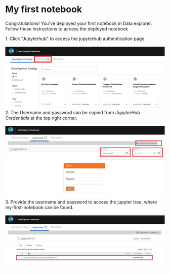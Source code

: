 
# My first notebook

<p>Congratulations! You've deployed your first notebook in Data explorer. Follow these instructions to access the deployed notebook</p>

<p>
1. Click "Jupyterhub" to access the jupyterhub authentication page.<br><br>
<img src="_images/jupyterhub.JPG"/><br>
2. The Username and password can be copied from <i>JupyterHub Credentials</i> at the top right corner.<br><br>
<img src="_images/loginpage-n.JPG"/><br>
3. Provide the username and password to access the jupyter tree, where my-first-notebook can be found.<br><br>
<img src="_images/notebook.JPG"/>
</p>



